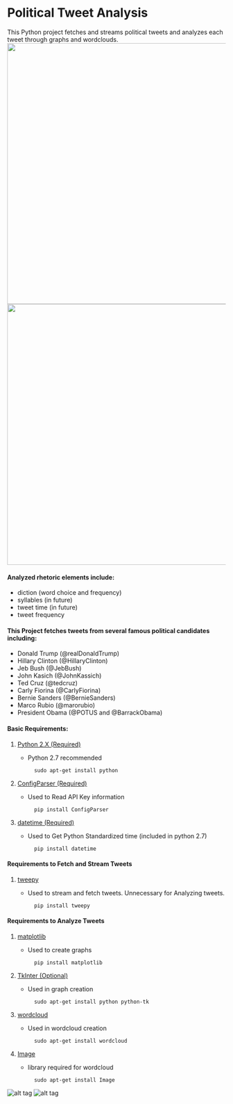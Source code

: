 # Political Tweet Analysis

This Python project fetches and streams political tweets and analyzes each tweet through graphs and wordclouds.
<img src="https://github.com/ShyamW/Political_Tweet_Analysis/blob/master/Screenshots/Trump_Tweet.png" width="600"/> 
<img src="https://github.com/ShyamW/Political_Tweet_Analysis/blob/master/Screenshots/Trump_Tweets.png" width="600"/>
#### Analyzed rhetoric elements include:
 * diction (word choice and frequency)
 * syllables (in future)
 * tweet time (in future)
 * tweet frequency

#### This Project fetches tweets from several famous political candidates including:
* Donald Trump (@realDonaldTrump)
* Hillary Clinton (@HillaryClinton)
* Jeb Bush (@JebBush)
* John Kasich (@JohnKassich)
* Ted Cruz (@tedcruz)
* Carly Fiorina (@CarlyFiorina)
* Bernie Sanders (@BernieSanders)
* Marco Rubio (@marorubio)
* President Obama (@POTUS and @BarrackObama)

#### Basic Requirements:
1. [Python 2.X (Required)](https://www.python.org/downloads/)
	* Python 2.7 recommended

			sudo apt-get install python

2. [ConfigParser (Required)](https://pypi.python.org/pypi/configparser)
	* Used to Read API Key information

        	pip install ConfigParser

3. [datetime (Required)](https://pypi.python.org/pypi/DateTime)
	* Used to Get Python Standardized time (included in python 2.7)

        	pip install datetime

#### Requirements to Fetch and Stream Tweets
1. [tweepy](http://docs.tweepy.org/en/v3.5.0/install.html)
    * Used to stream and fetch tweets. Unnecessary for Analyzing tweets.

            pip install tweepy

#### Requirements to Analyze Tweets
1. [matplotlib](http://matplotlib.org/downloads.html)
    * Used to create graphs

            pip install matplotlib

2. [TkInter (Optional)](https://wiki.python.org/moin/TkInter)
    * Used in graph creation

            sudo apt-get install python python-tk

3. [wordcloud](http://amueller.github.io/word_cloud/index.html)
    * Used in wordcloud creation

            sudo apt-get install wordcloud
            
3. [Image](http://www.pythonware.com/products/pil/)
    * library required for wordcloud

            sudo apt-get install Image
          
![alt tag](https://raw.githubusercontent.com/shyamw/Political_Tweet_Analysis/master/Screenshots/Trump_Tweet.png)
![alt tag](https://raw.githubusercontent.com/shyamw/Political_Tweet_Analysis/master/Screenshots/Trump_Tweets.png)



